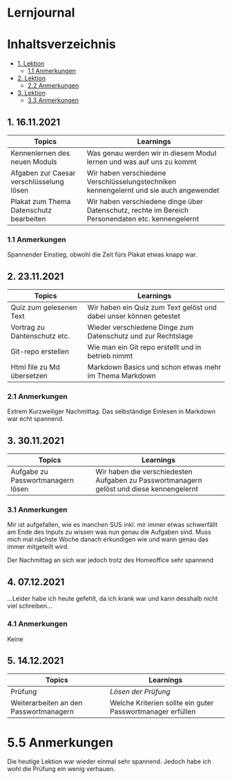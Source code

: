 # Lernjournal  <!-- omit in toc -->

# Inhaltsverzeichnis  <!-- omit in toc -->
- [1. Lektion](#1-16112021)
  - [1.1 Anmerkungen](#11-Anmerkungen)
- [2. Lektion](#2-23112021)
  - [2.2 Anmerkungen](#22-Anmerkungen)
- [3. Lektion](#3-01122021)
  - [3.3 Anmerkungen](/#33-Anmerkungen/)


## 1. 16.11.2021

| Topics | Learnings |
| ------ | --------- |
| Kennenlernen des neuen Moduls | Was genau werden wir in diesem Modul lernen und was auf uns zu kommt |
| Afgaben zur Caesar verschlüsselung lösen | Wir haben verschiedene Verschlüsselungstechniken kennengelernt und sie auch angewendet |
| Plakat zum Thema Datenschutz bearbeiten | Wir haben verschiedene dinge über Datenschutz, rechte im Bereich Personendaten etc. kennengelernt |

### 1.1 Anmerkungen

Spannender Einstieg, obwohl die Zeit fürs Plakat etwas knapp war.

## 2. 23.11.2021

| Topics | Learnings |
| ------ | --------- |
| Quiz zum gelesenen Text | Wir haben ein Quiz zum Text gelöst und dabei unser können getestet |
| Vortrag zu Dantenschutz etc. | Wieder verschiedene Dinge zum Datenschutz und zur Rechtslage |
| Git-repo erstellen | Wie man ein Git repo erstellt und in betrieb nimmt |
| Html file zu Md übersetzen | Markdown Basics und schon etwas mehr im Thema Markdown |

### 2.1 Anmerkungen

Extrem Kurzweiliger Nachmittag. Das selbständige Einlesen in Markdown war echt spannend.

## 3. 30.11.2021

| Topics | Learnings |
| ------ | --------- |
|Aufgabe zu Passwortmanagern lösen|Wir haben die verschiedesten Aufgaben zu Passwortmanagern gelöst und diese kennengelernt|

### 3.1 Anmerkungen

Mir ist aufgefallen, wie es manchen SUS inkl. mir immer etwas schwerfällt am Ende des Inputs zu wissen was nun genau die Aufgaben sind. Muss mich mal nächste Woche danach erkundigen wie und wann genau das immer mitgeteilt wird.

Der Nachmittag an sich war jedoch trotz des Homeoffice sehr spannend

## 4. 07.12.2021

...Leider habe ich heute gefehlt, da ich krank war und kann desshalb nicht viel schreiben...

### 4.1 Anmerkungen

Keine

## 5. 14.12.2021

| Topics | Learnings |
| ------ | --------- |
|Prüfung| *Lösen der Prüfung*|
|Weiterarbeiten an den Passwortmanagern|Welche Kriterien sollte ein guter Passwortmanager erfüllen|

# 5.5 Anmerkungen

Die heutige Lektion war wieder einmal sehr spannend. Jedoch habe ich wohl die Prüfung ein wenig verhauen.

